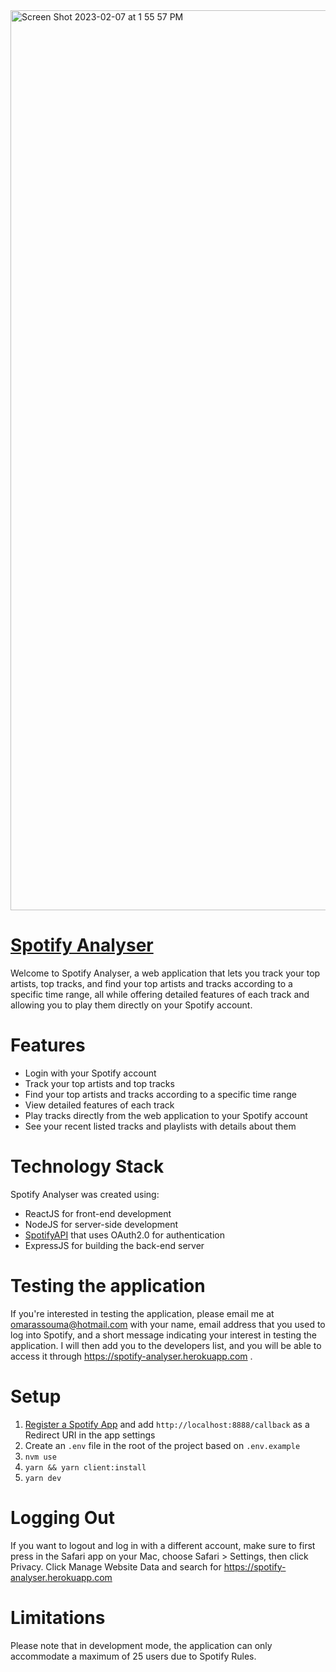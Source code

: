 <img width="1440" alt="Screen Shot 2023-02-07 at 1 55 57 PM" src="https://user-images.githubusercontent.com/94231603/217238470-92e93343-c024-426d-8cb5-75fb3439440d.png">


# [Spotify Analyser](https://spotify-analyser.herokuapp.com)

Welcome to Spotify Analyser, a web application that lets you track your top artists, top tracks, and find your top artists and tracks according to a specific time range, all while offering detailed features of each track and allowing you to play them directly on your Spotify account.

# Features

- Login with your Spotify account
- Track your top artists and top tracks
- Find your top artists and tracks according to a specific time range
- View detailed features of each track
- Play tracks directly from the web application to your Spotify account
- See your recent listed tracks and playlists with details about them


# Technology Stack

Spotify Analyser was created using:
  - ReactJS for front-end development
  - NodeJS for server-side development
  - [SpotifyAPI](https://developer.spotify.com/documentation/web-api/quick-start/) that uses OAuth2.0 for authentication
  - ExpressJS for building the back-end server

# Testing the application

If you're interested in testing the application, please email me at omarassouma@hotmail.com with your name, email address that you used to log into Spotify, and a short message indicating your interest in testing the application. I  will then add you to the developers list, and you will be able to access it through https://spotify-analyser.herokuapp.com .

# Setup
  1. [Register a Spotify App](https://developer.spotify.com/dashboard/) and add `http://localhost:8888/callback` as a Redirect URI in the app settings
  2. Create an `.env` file in the root of the project based on `.env.example`
  3. `nvm use`
  4. `yarn && yarn client:install`
  5. `yarn dev`

# Logging Out

If you want to logout and log in with a different account, make sure to first press in the Safari app on your Mac, choose Safari > Settings, then click Privacy. Click Manage Website Data and search for https://spotify-analyser.herokuapp.com

# Limitations

Please note that in development mode, the application can only accommodate a maximum of 25 users due to Spotify Rules.
